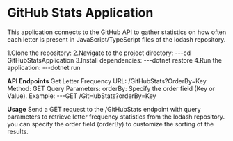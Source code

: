 # GitHub Stats Application

This application connects to the GitHub API to gather statistics on how often each letter is present in JavaScript/TypeScript files of the lodash repository.

1.Clone the repository:
2.Navigate to the project directory:
---cd GitHubStatsApplication
3.Install dependencies:
---dotnet restore
4.Run the application:
---dotnet run

**API Endpoints**
Get Letter Frequency
URL: /GitHubStats?OrderBy=Key
Method: GET
Query Parameters:
orderBy: Specify the order field (Key or Value).
Example:
---GET /GitHubStats?orderBy=Key

**Usage**
Send a GET request to the /GitHubStats endpoint with query parameters to retrieve letter frequency statistics from the lodash repository.
you can specify the order field (orderBy) to customize the sorting of the results.

